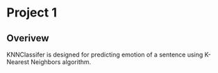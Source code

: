 # Project 1
## Overivew
KNNClassifer is designed for predicting emotion of a sentence using 
K-Nearest Neighbors algorithm.

